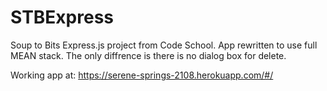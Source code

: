 # STBExpress
Soup to Bits Express.js project from Code School.  App rewritten to use full MEAN stack. The only diffrence is there is no dialog box for delete.



Working app at:
https://serene-springs-2108.herokuapp.com/#/

